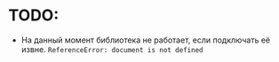 # TODO:

- На данный момент библиотека не работает, если подключать её извне. `ReferenceError: document is not defined`